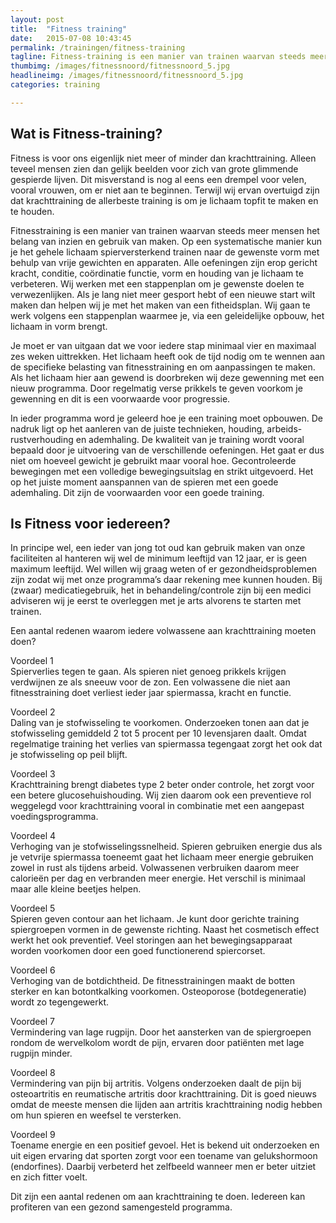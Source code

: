 ```yaml
---
layout: post
title:  "Fitness training"
date:   2015-07-08 10:43:45
permalink: /trainingen/fitness-training
tagline: Fitness-training is een manier van trainen waarvan steeds meer mensen het belang gaan inzien en gebruik van maken. 
thumbimg: /images/fitnessnoord/fitnessnoord_5.jpg
headlineimg: /images/fitnessnoord/fitnessnoord_5.jpg
categories: training

---
```

## Wat is Fitness-training?

Fitness is voor ons eigenlijk niet meer of minder dan krachttraining. Alleen teveel mensen zien dan gelijk beelden voor zich van grote glimmende gespierde lijven. Dit misverstand is nog al eens een drempel voor velen, vooral vrouwen, om er niet aan te beginnen. Terwijl wij
ervan overtuigd zijn dat krachttraining de allerbeste training is om je lichaam topfit te maken en te houden. 

Fitnesstraining is een manier van trainen waarvan steeds meer mensen het belang van inzien en gebruik van maken. Op een systematische manier kun je het gehele lichaam spierversterkend trainen naar de gewenste vorm met behulp van vrije gewichten en apparaten. Alle oefeningen zijn erop gericht kracht, conditie, coördinatie functie, vorm en houding van je lichaam te verbeteren. Wij werken met een stappenplan om je gewenste doelen te verwezenlijken. Als je lang niet meer gesport hebt of een nieuwe start wilt maken dan helpen wij je met het maken van een fitheidsplan. Wij gaan te werk volgens een stappenplan waarmee je, via een geleidelijke opbouw, het lichaam in vorm brengt.

Je moet er van uitgaan dat we voor iedere stap minimaal vier en maximaal zes weken uittrekken. Het lichaam heeft ook de tijd nodig om te wennen aan de specifieke belasting van fitnesstraining en om aanpassingen te maken. Als het lichaam hier aan gewend is doorbreken wij deze gewenning met een nieuw programma. Door regelmatig verse prikkels te geven voorkom je gewenning en dit is een voorwaarde voor progressie.

In ieder programma word je geleerd hoe je een training moet opbouwen. De nadruk ligt op het aanleren van de juiste technieken, houding, arbeids- rustverhouding en ademhaling. De kwaliteit van je training wordt vooral bepaald door je uitvoering van de verschillende oefeningen. Het gaat er dus niet om hoeveel gewicht je gebruikt maar vooral hoe. Gecontroleerde bewegingen met een volledige bewegingsuitslag en strikt uitgevoerd. Het op het juiste moment aanspannen van de spieren met een goede ademhaling. Dit zijn de voorwaarden voor een goede training. 

## Is Fitness voor iedereen?  
In principe wel, een ieder van jong tot oud kan gebruik maken van onze faciliteiten al hanteren wij wel de minimum leeftijd van 12 jaar, er is geen maximum leeftijd. Wel willen wij graag weten of er gezondheidsproblemen zijn zodat wij met onze programma’s daar rekening mee kunnen houden. Bij (zwaar) medicatiegebruik, het in behandeling/controle zijn bij een medici adviseren wij je eerst te overleggen met je arts alvorens te starten met trainen. 

Een aantal redenen waarom iedere volwassene aan krachttraining moeten doen?

Voordeel 1  
Spierverlies tegen te gaan. Als spieren niet genoeg prikkels krijgen verdwijnen ze als sneeuw voor de zon. Een volwassene die niet aan fitnesstraining doet verliest ieder jaar spiermassa, kracht en functie. 

Voordeel 2  
Daling van je stofwisseling te voorkomen. Onderzoeken tonen aan dat je stofwisseling gemiddeld 2 tot 5 procent per 10 levensjaren daalt. Omdat regelmatige training het verlies van spiermassa tegengaat zorgt het ook dat je stofwisseling op peil blijft.

Voordeel 3  
Krachttraining brengt diabetes type 2 beter onder controle, het zorgt voor een betere glucosehuishouding. Wij zien daarom ook een preventieve rol weggelegd voor krachttraining vooral in combinatie met een aangepast voedingsprogramma.

Voordeel 4  
Verhoging van je stofwisselingssnelheid. Spieren gebruiken energie dus als je vetvrije spiermassa toeneemt gaat het lichaam meer energie gebruiken zowel in rust als tijdens arbeid. Volwassenen verbruiken daarom meer calorieën per dag en verbranden meer energie. Het verschil is minimaal maar alle kleine beetjes helpen.

Voordeel 5  
Spieren geven contour aan het lichaam. Je kunt door gerichte training spiergroepen vormen in de gewenste richting. Naast het cosmetisch effect werkt het ook preventief. Veel storingen aan het bewegingsapparaat worden voorkomen door een goed functionerend spiercorset.

Voordeel 6  
Verhoging van de botdichtheid. De fitnesstrainingen maakt de botten sterker en kan botontkalking voorkomen. Osteoporose (botdegeneratie) wordt zo tegengewerkt.

Voordeel 7  
Vermindering van lage rugpijn. Door het aansterken van de spiergroepen rondom de wervelkolom wordt de pijn, ervaren door patiënten met lage rugpijn minder.

Voordeel 8  
Vermindering van pijn bij artritis.  Volgens onderzoeken daalt de pijn bij osteoartritis en reumatische artritis door krachttraining. Dit is goed nieuws omdat de meeste mensen die lijden aan artritis krachttraining nodig hebben om hun spieren en weefsel te versterken.

Voordeel 9  
Toename energie en een positief gevoel. Het is bekend uit onderzoeken en uit eigen ervaring dat sporten zorgt voor een toename van gelukshormoon (endorfines). Daarbij verbeterd het zelfbeeld wanneer men er beter uitziet en zich fitter voelt. 

Dit zijn een aantal redenen om aan krachttraining te doen. Iedereen kan profiteren van een gezond samengesteld programma.
